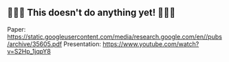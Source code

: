 ## 🚧🚧🚧 This doesn't do anything yet! 🚧🚧🚧


Paper: https://static.googleusercontent.com/media/research.google.com/en//pubs/archive/35605.pdf
Presentation: https://www.youtube.com/watch?v=S2Hp_1jqpY8